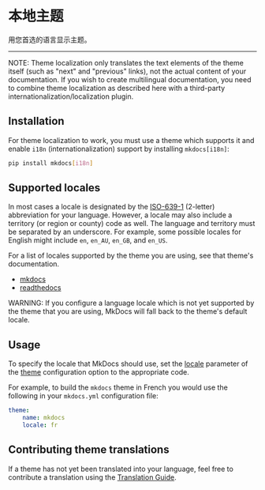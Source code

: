 # 本地主题

用您首选的语言显示主题。

---

NOTE:
Theme localization only translates the text elements of the theme itself
(such as "next" and "previous" links), not the actual content of your
documentation. If you wish to create multilingual documentation, you need
to combine theme localization as described here with a third-party
internationalization/localization plugin.

## Installation

For theme localization to work, you must use a theme which supports it and
enable `i18n` (internationalization) support by installing `mkdocs[i18n]`:

```bash
pip install mkdocs[i18n]
```

## Supported locales

In most cases a locale is designated by the [ISO-639-1] (2-letter) abbreviation
for your language. However, a locale may also include a territory (or region or
county) code as well. The language and territory must be separated by an
underscore. For example, some possible locales for English might include `en`,
`en_AU`, `en_GB`, and `en_US`.

For a list of locales supported by the theme you are using, see that theme's
documentation.

-   [mkdocs]
-   [readthedocs]

WARNING:
If you configure a language locale which is not yet supported by the theme
that you are using, MkDocs will fall back to the theme's default locale.

## Usage

To specify the locale that MkDocs should use, set the [locale]
parameter of the [theme] configuration option to the appropriate code.

For example, to build the `mkdocs` theme in French you would use the following
in your `mkdocs.yml` configuration file:

```yaml
theme:
    name: mkdocs
    locale: fr
```

## Contributing theme translations

If a theme has not yet been translated into your language, feel free to
contribute a translation using the [Translation Guide].

[translation guide]: ../dev-guide/translations.md
[mkdocs]: choosing-your-theme.md#mkdocs-locale
[readthedocs]: choosing-your-theme.md#readthedocs-locale
[locale]: configuration.md#locale
[theme]: configuration.md#theme
[iso-639-1]: https://en.wikipedia.org/wiki/ISO_639-1
